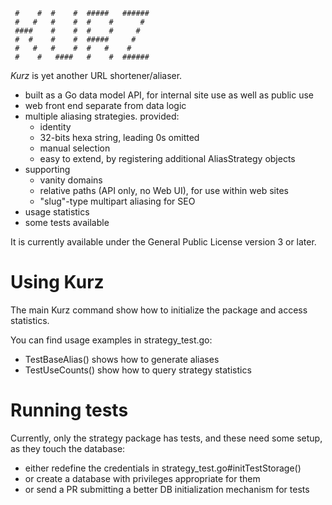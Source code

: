 
     #    #  #    #  #####   ######
     #   #   #    #  #    #      #
     ####    #    #  #    #     #
     #  #    #    #  #####     #
     #   #   #    #  #   #    #
     #    #   ####   #    #  ######

_Kurz_ is yet another URL shortener/aliaser.

  * built as a Go data model API, for internal site use as well as public use
  * web front end separate from data logic
  * multiple aliasing strategies. provided:
    * identity
    * 32-bits hexa string, leading 0s omitted
    * manual selection
    * easy to extend, by registering additional AliasStrategy objects
  * supporting
    * vanity domains
    * relative paths (API only, no Web UI), for use within web sites
    * "slug"-type multipart aliasing for SEO
  * usage statistics
  * some tests available

It is currently available under the General Public License version 3 or later.


Using Kurz
==========

The main Kurz command show how to initialize the package and access statistics.

You can find usage examples in strategy_test.go:

- TestBaseAlias() shows how to generate aliases
- TestUseCounts() show how to query strategy statistics


Running tests
=============

Currently, only the strategy package has tests, and these need some setup, as
they touch the database:

- either redefine the credentials in strategy_test.go#initTestStorage()
- or create a database with privileges appropriate for them
- or send a PR submitting a better DB initialization mechanism for tests
